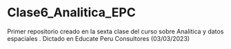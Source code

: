 # Clase6_Analitica_EPC
Primer repositorio creado en la sexta clase del curso sobre Analitica y datos espaciales . Dictado en Educate Peru Consultores
(03/03/2023)
